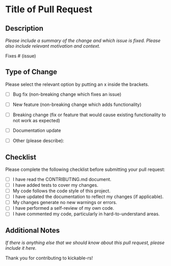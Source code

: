 # Title of Pull Request

## Description
_Please include a summary of the change and which issue is fixed. Please also include relevant motivation and context._

Fixes # (issue)

## Type of Change
Please select the relevant option by putting an x inside the brackets.

  - [ ] Bug fix (non-breaking change which fixes an issue)
  - [ ] New feature (non-breaking change which adds functionality)
  - [ ] Breaking change (fix or feature that would cause existing functionality to not work as expected)
  - [ ] Documentation update
  - [ ] Other (please describe):


## Checklist
Please complete the following checklist before submitting your pull request:

- [ ] I have read the CONTRIBUTING.md document.
- [ ] I have added tests to cover my changes.
- [ ] My code follows the code style of this project.
- [ ] I have updated the documentation to reflect my changes (if applicable).
- [ ] My changes generate no new warnings or errors.
- [ ] I have performed a self-review of my own code.
- [ ] I have commented my code, particularly in hard-to-understand areas.

## Additional Notes
_If there is anything else that we should know about this pull request, please include it here._

Thank you for contributing to kickable-rs!